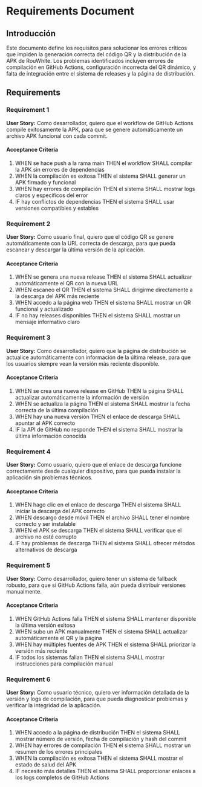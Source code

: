 # Requirements Document

## Introducción

Este documento define los requisitos para solucionar los errores críticos que impiden la generación correcta del código QR y la distribución de la APK de RouWhite. Los problemas identificados incluyen errores de compilación en GitHub Actions, configuración incorrecta del QR dinámico, y falta de integración entre el sistema de releases y la página de distribución.

## Requirements

### Requirement 1

**User Story:** Como desarrollador, quiero que el workflow de GitHub Actions compile exitosamente la APK, para que se genere automáticamente un archivo APK funcional con cada commit.

#### Acceptance Criteria

1. WHEN se hace push a la rama main THEN el workflow SHALL compilar la APK sin errores de dependencias
2. WHEN la compilación es exitosa THEN el sistema SHALL generar un APK firmado y funcional
3. WHEN hay errores de compilación THEN el sistema SHALL mostrar logs claros y específicos del error
4. IF hay conflictos de dependencias THEN el sistema SHALL usar versiones compatibles y estables

### Requirement 2

**User Story:** Como usuario final, quiero que el código QR se genere automáticamente con la URL correcta de descarga, para que pueda escanear y descargar la última versión de la aplicación.

#### Acceptance Criteria

1. WHEN se genera una nueva release THEN el sistema SHALL actualizar automáticamente el QR con la nueva URL
2. WHEN escaneo el QR THEN el sistema SHALL dirigirme directamente a la descarga del APK más reciente
3. WHEN accedo a la página web THEN el sistema SHALL mostrar un QR funcional y actualizado
4. IF no hay releases disponibles THEN el sistema SHALL mostrar un mensaje informativo claro

### Requirement 3

**User Story:** Como desarrollador, quiero que la página de distribución se actualice automáticamente con información de la última release, para que los usuarios siempre vean la versión más reciente disponible.

#### Acceptance Criteria

1. WHEN se crea una nueva release en GitHub THEN la página SHALL actualizar automáticamente la información de versión
2. WHEN se actualiza la página THEN el sistema SHALL mostrar la fecha correcta de la última compilación
3. WHEN hay una nueva versión THEN el enlace de descarga SHALL apuntar al APK correcto
4. IF la API de GitHub no responde THEN el sistema SHALL mostrar la última información conocida

### Requirement 4

**User Story:** Como usuario, quiero que el enlace de descarga funcione correctamente desde cualquier dispositivo, para que pueda instalar la aplicación sin problemas técnicos.

#### Acceptance Criteria

1. WHEN hago clic en el enlace de descarga THEN el sistema SHALL iniciar la descarga del APK correcto
2. WHEN descargo desde móvil THEN el archivo SHALL tener el nombre correcto y ser instalable
3. WHEN el APK se descarga THEN el sistema SHALL verificar que el archivo no esté corrupto
4. IF hay problemas de descarga THEN el sistema SHALL ofrecer métodos alternativos de descarga

### Requirement 5

**User Story:** Como desarrollador, quiero tener un sistema de fallback robusto, para que si GitHub Actions falla, aún pueda distribuir versiones manualmente.

#### Acceptance Criteria

1. WHEN GitHub Actions falla THEN el sistema SHALL mantener disponible la última versión exitosa
2. WHEN subo un APK manualmente THEN el sistema SHALL actualizar automáticamente el QR y la página
3. WHEN hay múltiples fuentes de APK THEN el sistema SHALL priorizar la versión más reciente
4. IF todos los sistemas fallan THEN el sistema SHALL mostrar instrucciones para compilación manual

### Requirement 6

**User Story:** Como usuario técnico, quiero ver información detallada de la versión y logs de compilación, para que pueda diagnosticar problemas y verificar la integridad de la aplicación.

#### Acceptance Criteria

1. WHEN accedo a la página de distribución THEN el sistema SHALL mostrar número de versión, fecha de compilación y hash del commit
2. WHEN hay errores de compilación THEN el sistema SHALL mostrar un resumen de los errores principales
3. WHEN la compilación es exitosa THEN el sistema SHALL mostrar el estado de salud del APK
4. IF necesito más detalles THEN el sistema SHALL proporcionar enlaces a los logs completos de GitHub Actions
